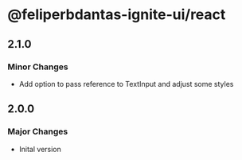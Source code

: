 # @feliperbdantas-ignite-ui/react

## 2.1.0

### Minor Changes

- Add option to pass reference to TextInput and adjust some styles

## 2.0.0

### Major Changes

- Inital version
